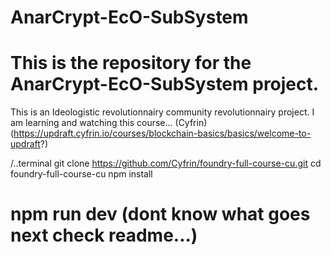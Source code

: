 # AnarCrypt-EcO-SubSystem
# This is the repository for the AnarCrypt-EcO-SubSystem project.

This is an Ideologistic revolutionnairy community revolutionnairy project.
I am learning and watching this course...
(Cyfrin)(https://updraft.cyfrin.io/courses/blockchain-basics/basics/welcome-to-updraft?)

<!--https://updraft.cyfrin.io/courses/blockchain-basics/basics/welcome-to-updraft?utm_source=Foudry-full-course-curriculum-blockchain-basics-and-dapp-development-with-solidity-and-web3-js-by-cyfrin-io-2021-07-15-->

/..terminal
git clone https://github.com/Cyfrin/foundry-full-course-cu.git
cd foundry-full-course-cu
npm install
# npm run dev (dont know what goes next check readme...)

